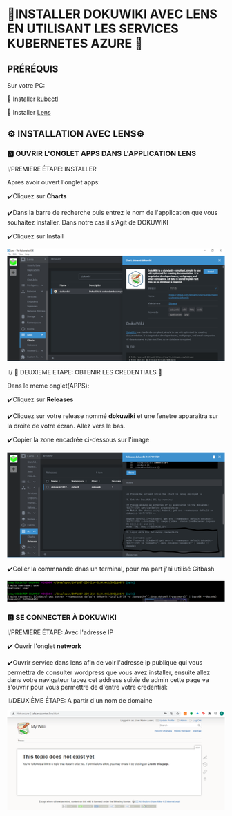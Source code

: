 # 🍇INSTALLER DOKUWIKI AVEC LENS EN UTILISANT LES SERVICES KUBERNETES AZURE 🍇

## PRÉRÉQUIS

Sur votre PC:

:round_pushpin: Installer [kubectl](https://github.com/CollegeBoreal/Tutoriels/blob/main/2.MicroServices/3.Orchestration/1.Kubernetes/README.md#a-kubectl-client)

:round_pushpin: Installer [Lens](https://github.com/CollegeBoreal/Tutoriels/blob/main/2.MicroServices/3.Orchestration/1.Kubernetes/README.md#star-ide)


## ⚙️ INSTALLATION AVEC LENS⚙️

### 🅰️ OUVRIR L'ONGLET APPS DANS L'APPLICATION LENS

   I/PREMIERE ÉTAPE: INSTALLER

   Après avoir ouvert l'onglet apps:

   ✔️Cliquez sur **Charts** 

   ✔️Dans la barre de recherche puis entrez le nom de l'application que vous souhaitez installer. Dans notre cas il s'Agit de DOKUWIKI

   ✔️Cliquez sur Install

![image](dokuwiki_install.PNG)



   II/ 🔑 DEUXIEME ETAPE: OBTENIR LES CREDENTIALS 🔑
   
   Dans le meme onglet(APPS):
   
   ✔️Cliquez sur **Releases** 
   
   ✔️Cliquez sur votre release nommé **dokuwiki** et une fenetre apparaitra sur la droite de votre écran. Allez vers le bas.
   
   ✔️Copier la zone encadrée ci-dessous sur l'image 
   
   ![image](credentials_lens.PNG)
   
   ✔️Coller la commnande dnas un terminal, pour ma part j'ai utilisé Gitbash
   
   ![image](credentials.PNG)
   
### :b: SE CONNECTER À DOKUWIKI

 I/PREMIERE ÉTAPE: Avec l'adresse IP



   ✔️ Ouvrir l'onglet **network**

   ✔️Ouvrir service dans lens afin de voir l'adresse ip publique qui vous permettra de consulter wordpress que vous avez installer, ensuite allez dans votre navigateur tapez cet address suivie de admin cette page va s'ouvrir pour vous permettre de d'entre votre credential:
   
   
   II/DEUXIÈME ÉTAPE: A partir d'un nom de domaine 
   
   
 ![image](connexion_successfull.PNG)

   
   
   
   





